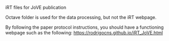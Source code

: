 iRT files for JoVE publication

Octave folder is used for the data processing, but not the iRT webpage.

By following the paper protocol instructions, you should have a functioning webpage such as the following: https://rodrigocns.github.io/iRT_JoVE.html  

